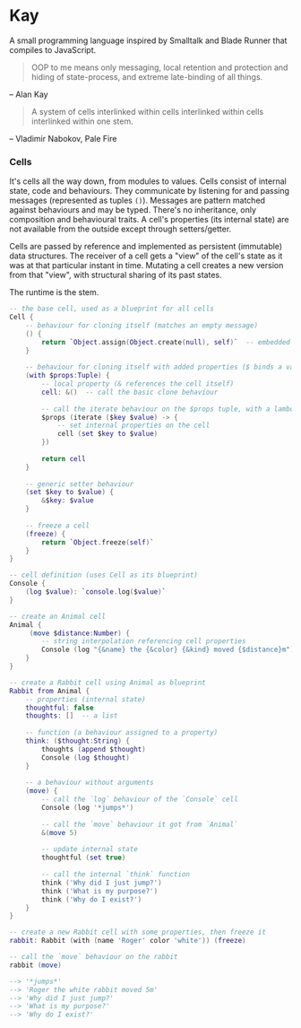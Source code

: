 # Kay

A small programming language inspired by Smalltalk and Blade Runner that compiles to JavaScript.

> OOP to me means only messaging, local retention and protection and hiding of state-process, and extreme late-binding of all things.

– Alan Kay

> A system of cells interlinked within cells interlinked within cells interlinked within one stem.

– Vladimir Nabokov, Pale Fire


### Cells

It's cells all the way down, from modules to values. Cells consist of internal state, code and behaviours. They communicate by listening for and passing messages (represented as tuples `()`). Messages are pattern matched against behaviours and may be typed. There's no inheritance, only composition and behavioural traits. A cell's properties (its internal state) are not available from the outside except through setters/getter.

Cells are passed by reference and implemented as persistent (immutable) data structures. The receiver of a cell gets a "view" of the cell's state as it was at that particular instant in time. Mutating a cell creates a new version from that "view", with structural sharing of its past states.

The runtime is the stem.

```lua
-- the base cell, used as a blueprint for all cells
Cell {
    -- behaviour for cloning itself (matches an empty message)
    () {
        return `Object.assign(Object.create(null), self)`  -- embedded ECMAScript
    }
    
    -- behaviour for cloning itself with added properties ($ binds a value as a local name)
    (with $props:Tuple) {
        -- local property (& references the cell itself)
        cell: &()  -- call the basic clone behaviour
        
        -- call the iterate behaviour on the $props tuple, with a lambda to iterate its elements
        $props (iterate ($key $value) -> {
            -- set internal properties on the cell
            cell (set $key to $value)
        })
        
        return cell
    }
    
    -- generic setter behaviour
    (set $key to $value) {
        &$key: $value
    }
    
    -- freeze a cell
    (freeze) {
        return `Object.freeze(self)`
    }
}

-- cell definition (uses Cell as its blueprint)
Console {
    (log $value): `console.log($value)`
}

-- create an Animal cell
Animal {
     (move $distance:Number) {
        -- string interpolation referencing cell properties
        Console (log "{&name} the {&color} {&kind} moved {$distance}m")
    }
}

-- create a Rabbit cell using Animal as blueprint
Rabbit from Animal {
    -- properties (internal state)
    thoughtful: false
    thoughts: []  -- a list
    
    -- function (a behaviour assigned to a property)
    think: ($thought:String) {
        thoughts (append $thought)
        Console (log $thought)
    }
    
    -- a behaviour without arguments
    (move) {
        -- call the `log` behaviour of the `Console` cell
        Console (log '*jumps*')
        
        -- call the `move` behaviour it got from `Animal`
        &(move 5)
        
        -- update internal state
        thoughtful (set true)
        
        -- call the internal `think` function
        think ('Why did I just jump?')
        think ('What is my purpose?')
        think ('Why do I exist?')
    }
}

-- create a new Rabbit cell with some properties, then freeze it
rabbit: Rabbit (with (name 'Roger' color 'white')) (freeze)

-- call the `move` behaviour on the rabbit
rabbit (move)

--> '*jumps*'
--> 'Roger the white rabbit moved 5m'
--> 'Why did I just jump?'
--> 'What is my purpose?'
--> 'Why do I exist?'
```
